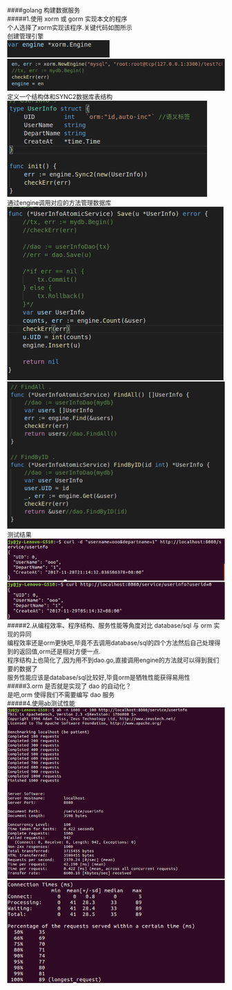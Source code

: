####golang 构建数据服务 </br>
#####1.使用 xorm 或 gorm 实现本文的程序  </br>
个人选择了xorm实现该程序.关键代码如图所示 </br>
创建管理引擎 </br>
![Alt text](./pic/1511873815995.png) </br>
![Alt text](./pic/1511873834929.png) </br>
定义一个结构体和SYNC2数据库表结构 </br>
![Alt text](./pic/1511874033745.png) </br>
通过engine调用对应的方法管理数据库 </br>
![Alt text](./pic/1511874067099.png) </br>
![Alt text](./pic/1511874079434.png) </br>
测试结果 </br>
![Alt text](./pic/1511874889035.png) </br>
![Alt text](./pic/1511874937631.png) </br>
#####2.从编程效率、程序结构、服务性能等角度对比 database/sql 与 orm 实现的异同 </br>
编程效率还是orm更快吧,毕竟不去调用database/sql的四个方法然后自己处理得到的返回值,orm还是相对方便一点. </br>
程序结构上也简化了,因为用不到dao.go,直接调用engine的方法就可以得到我们要的数据了 </br>
服务性能应该是database/sql比较好,毕竟orm是牺牲性能获得易用性 </br>
#####3.orm 是否就是实现了 dao 的自动化？ </br>
是吧,orm 使得我们不需要编写 dao 服务 </br>
#####4.使用ab测试性能 </br>
![Alt text](./pic/1511875426693.png) </br>
![Alt text](./pic/1511875454506.png) </br>
